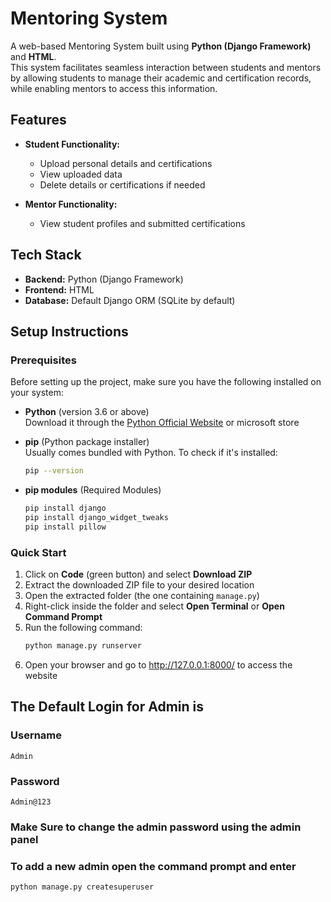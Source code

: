 # Mentoring System

A web-based Mentoring System built using **Python (Django Framework)** and **HTML**.  
This system facilitates seamless interaction between students and mentors by allowing students to manage their academic and certification records, while enabling mentors to access this information.

## Features

- **Student Functionality:**
  - Upload personal details and certifications
  - View uploaded data
  - Delete details or certifications if needed

- **Mentor Functionality:**
  - View student profiles and submitted certifications

## Tech Stack

- **Backend:** Python (Django Framework)
- **Frontend:** HTML
- **Database:** Default Django ORM (SQLite by default)

## Setup Instructions

### Prerequisites

Before setting up the project, make sure you have the following installed on your system:

- **Python** (version 3.6 or above)  
  Download it through the [Python Official Website](https://www.python.org/downloads/)
  or microsoft store

- **pip** (Python package installer)  
  Usually comes bundled with Python. To check if it's installed:
  ```bash
  pip --version
  
- **pip modules** (Required Modules)
  ```bash
  pip install django
  pip install django_widget_tweaks
  pip install pillow 

  
### Quick Start

1. Click on **Code** (green button) and select **Download ZIP**
2. Extract the downloaded ZIP file to your desired location
3. Open the extracted folder (the one containing `manage.py`)
4. Right-click inside the folder and select **Open Terminal** or **Open Command Prompt**
5. Run the following command:
   ```bash
   python manage.py runserver
6. Open your browser and go to http://127.0.0.1:8000/ to access the website

## The Default Login for Admin is 
### Username
    Admin
### Password
    Admin@123
### Make Sure to change the admin password using the admin panel
### To add a new admin open the command prompt and enter
  ```bash
  python manage.py createsuperuser
